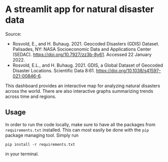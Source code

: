 # A streamlit app for natural disaster data
Source:  
* Rosvold, E., and H. Buhaug. 2021. Geocoded Disasters (GDIS) Dataset. Palisades, NY: NASA Socioeconomic Data and Applications Center (SEDAC). https://doi.org/10.7927/zz3b-8y61. Accessed 22 January 2022.
* Rosvold, E.L., and H. Buhaug. 2021. GDIS, a Global Dataset of Geocoded Disaster Locations. Scientific Data 8:61. https://doi.org/10.1038/s41597-021-00846-6.

This dashboard provides an interactive map for analyzing natural disasters across the world.
There are also interactive graphs summarizing trends across time and regions.

## Usage
In order to run the code locally, make sure to have all the packages from `requirements.txt` installed.
This can most easily be done with the `pip` package managing tool. Simply run
```
pip install -r requirements.txt
```
in your terminal.
